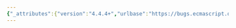 ```yaml
---
{"_attributes":{"version":"4.4.4+","urlbase":"https://bugs.ecmascript.org/","maintainer":"dherman@mozilla.com"},"bug":{"bug_id":3210,"creation_ts":"2014-09-04 12:29:00 -0700","short_desc":"14.5.1 note banning \"let\" as class name is unnecessary","delta_ts":"2014-10-14 15:17:44 -0700","product":"Draft for 6th Edition","component":"technical issue","version":"Rev 27: August 24, 2014 Draft","rep_platform":"All","op_sys":"All","bug_status":"RESOLVED","resolution":"FIXED","priority":"Normal","bug_severity":"trivial","everconfirmed":true,"reporter":{"uid":"gabelevi","name":"Gabe Levi"},"assigned_to":{"uid":"allen","name":"Allen Wirfs-Brock"},"long_desc":[{"commentid":10152,"comment_count":0,"who":{"uid":"gabelevi","name":"Gabe Levi"},"bug_when":"2014-09-04 12:29:04 -0700","thetext":"10.2.1 says \"All parts of a ClassDeclaration or a ClassExpression are strict code.\" \n12.1.1 says that if an identifier is \"let\" in strict mode then it is a syntax error\n\nBy themselves, these two lines ban \"class let {}\"\n\nHowever, 14.5.1 goes on to explicitly ban using \"let\" as the identifier in a class declaration or expression.\n\nWe can remove the \"let\" restriction from 14.5.1, right, since \"let\" is already forbidden by the implicit strict mode as specified by 10.2.1 and 12.1.1. I would argue that this helps simplify the rules around where and when the pseudo-keyword \"let\" is allowed, which are somewhat complicated."},{"commentid":10159,"comment_count":1,"who":{"uid":"allen","name":"Allen Wirfs-Brock"},"bug_when":"2014-09-05 16:14:17 -0700","thetext":"fixed in rev28 editor's draft"},{"commentid":10385,"comment_count":2,"who":{"uid":"allen","name":"Allen Wirfs-Brock"},"bug_when":"2014-10-14 15:17:44 -0700","thetext":"fixed in rev28"}]}}
---
```

